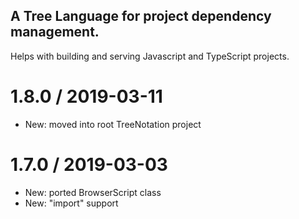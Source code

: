 ## A Tree Language for project dependency management.

Helps with building and serving Javascript and TypeScript projects.

1.8.0 / 2019-03-11
==================
- New: moved into root TreeNotation project

1.7.0 / 2019-03-03
==================
- New: ported BrowserScript class
- New: "import" support
